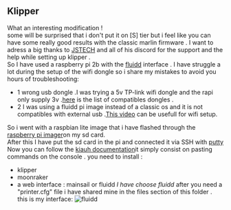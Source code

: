 Klipper
---
What an interesting modification !  
some will be surprised that i don't put it on [S] tier but i feel like you can have some really good results with the classic marlin firmware .
I want to adress a big thanks to [JSTECH](https://www.youtube.com/@Jstech3d) and all of his discord for the support and the help while setting up klipper .  
So I have used a raspberry pi 2b with the [fluidd](https://docs.fluidd.xyz/) interface .
I have struggle a lot during the setup of the wifi dongle so i share my mistakes to avoid you hours of troubleshooting:
- 1 wrong usb dongle .I was trying a 5v TP-link wifi dongle and the rapi only supply 3v .[here](https://elinux.org/RPi_USB_Wi-Fi_Adapters) is the list of compatibles dongles .
- 2 I was using a fluidd pi image instead of a classic os and it is not compatibles with external usb .[This video](https://www.youtube.com/watch?v=oM2kAnITNyE&t=190s) can be usefull for wifi setup.

So i went with a raspbian lite image that i have flashed through the [raspberry pi imager](https://www.raspberrypi.com/software/)on my sd card.  
After this I have put the sd card in the pi and connected it via SSH with [putty](https://www.putty.org/)
Now you can follow the [kiauh documentation](https://github.com/th33xitus/kiauh)it simply consist on pasting commands on the console .
you need to install :
- klipper 
- moonraker
- a web interface : mainsail or fluidd *I have choose fluidd*
after you need a "printer.cfg" file i have shared mine in the files section of this folder .
this is my interface:
![fluidd](https://github.com/polotinkering/optimal-ender3/assets/133749952/80b7a566-8e9d-45e8-bd53-932f20e9f6e0)
